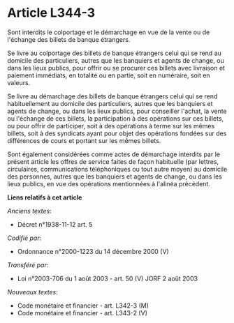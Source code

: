 # Article L344-3

Sont interdits le colportage et le démarchage en vue de la vente ou de l'échange des billets de banque étrangers.

Se livre au colportage des billets de banque étrangers celui qui se rend au domicile des particuliers, autres que les
banquiers et agents de change, ou dans les lieux publics, pour offrir ou se procurer ces billets avec livraison et paiement
immédiats, en totalité ou en partie, soit en numéraire, soit en valeurs.

Se livre au démarchage des billets de banque étrangers celui qui se rend habituellement au domicile des particuliers, autres
que les banquiers et agents de change, ou dans les lieux publics, pour conseiller l'achat, la vente ou l'échange de ces
billets, la participation à des opérations sur ces billets, ou pour offrir de participer, soit à des opérations à terme sur
les mêmes billets, soit à des syndicats ayant pour objet des opérations fondées sur des différences de cours et portant sur
les mêmes billets.

Sont également considérées comme actes de démarchage interdits par le présent article les offres de service faites de façon
habituelle (par lettres, circulaires, communications téléphoniques ou tout autre moyen) au domicile des personnes, autres que
les banquiers et agents de change, ou dans les lieux publics, en vue des opérations mentionnées à l'alinéa précédent.

**Liens relatifs à cet article**

_Anciens textes_:

  - Décret n°1938-11-12 art. 5

_Codifié par_:

  - Ordonnance n°2000-1223 du 14 décembre 2000 (V)

_Transféré par_:

  - Loi n°2003-706 du 1 août 2003 - art. 50 (V) JORF 2 août 2003

_Nouveaux textes_:

  - Code monétaire et financier - art. L342-3 (M)
  - Code monétaire et financier - art. L343-2 (V)

